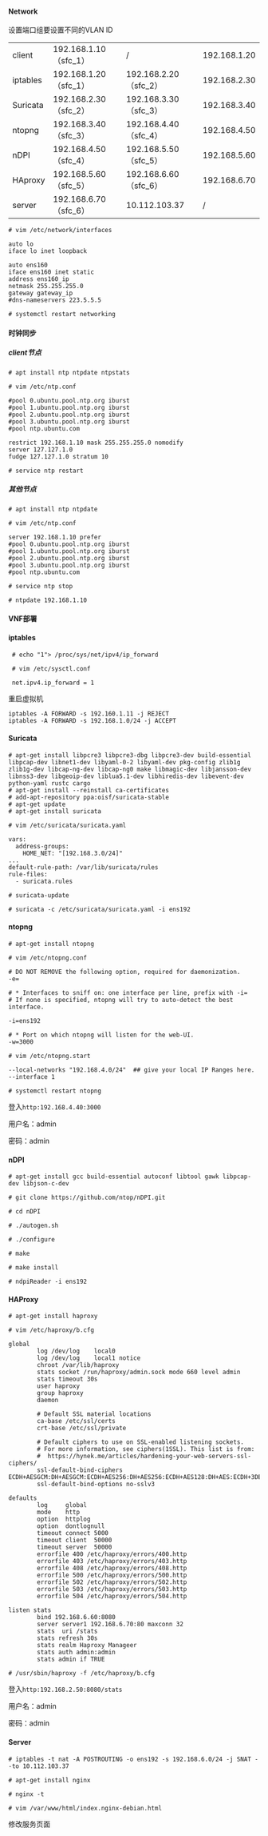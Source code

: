 #### Network

设置端口组要设置不同的VLAN ID	

|          |                       |                       |              |
| -------- | --------------------- | --------------------- | ------------ |
| client   | 192.168.1.10（sfc_1） | /                     | 192.168.1.20 |
| iptables | 192.168.1.20（sfc_1） | 192.168.2.20（sfc_2） | 192.168.2.30 |
| Suricata | 192.168.2.30（sfc_2） | 192.168.3.30（sfc_3） | 192.168.3.40 |
| ntopng   | 192.168.3.40（sfc_3） | 192.168.4.40（sfc_4） | 192.168.4.50 |
| nDPI     | 192.168.4.50（sfc_4） | 192.168.5.50（sfc_5） | 192.168.5.60 |
| HAproxy  | 192.168.5.60（sfc_5） | 192.168.6.60（sfc_6） | 192.168.6.70 |
| server   | 192.168.6.70（sfc_6） | 10.112.103.37         | /            |

`# vim /etc/network/interfaces`

```
auto lo
iface lo inet loopback

auto ens160
iface ens160 inet static
address ens160_ip
netmask 255.255.255.0
gateway gateway_ip
#dns-nameservers 223.5.5.5
```

`# systemctl restart networking`



#### 时钟同步

##### client节点

`# apt install ntp ntpdate ntpstats` 

`# vim /etc/ntp.conf`

```
#pool 0.ubuntu.pool.ntp.org iburst
#pool 1.ubuntu.pool.ntp.org iburst
#pool 2.ubuntu.pool.ntp.org iburst
#pool 3.ubuntu.pool.ntp.org iburst
#pool ntp.ubuntu.com

restrict 192.168.1.10 mask 255.255.255.0 nomodify
server 127.127.1.0
fudge 127.127.1.0 stratum 10
```

`# service ntp restart`



##### 其他节点

`# apt install ntp ntpdate`

`# vim /etc/ntp.conf`

```
server 192.168.1.10 prefer
#pool 0.ubuntu.pool.ntp.org iburst
#pool 1.ubuntu.pool.ntp.org iburst
#pool 2.ubuntu.pool.ntp.org iburst
#pool 3.ubuntu.pool.ntp.org iburst
#pool ntp.ubuntu.com
```

`# service ntp stop`

`# ntpdate 192.168.1.10`



#### VNF部署

#### iptables

` # echo "1"> /proc/sys/net/ipv4/ip_forward`

` # vim /etc/sysctl.conf`

` net.ipv4.ip_forward = 1`

重启虚拟机

```
iptables -A FORWARD -s 192.160.1.11 -j REJECT
iptables -A FORWARD -s 192.168.1.0/24 -j ACCEPT
```





#### Suricata

```
# apt-get install libpcre3 libpcre3-dbg libpcre3-dev build-essential libpcap-dev libnet1-dev libyaml-0-2 libyaml-dev pkg-config zlib1g zlib1g-dev libcap-ng-dev libcap-ng0 make libmagic-dev libjansson-dev libnss3-dev libgeoip-dev liblua5.1-dev libhiredis-dev libevent-dev python-yaml rustc cargo
# apt-get install --reinstall ca-certificates
# add-apt-repository ppa:oisf/suricata-stable
# apt-get update
# apt-get install suricata
```

`# vim /etc/suricata/suricata.yaml`

```
vars:
  address-groups:
    HOME_NET: "[192.168.3.0/24]"
...
default-rule-path: /var/lib/suricata/rules
rule-files:
  - suricata.rules
```

`# suricata-update`

`# suricata -c /etc/suricata/suricata.yaml -i ens192`



#### ntopng

`# apt-get install ntopng`

`# vim /etc/ntopng.conf`

```
# DO NOT REMOVE the following option, required for daemonization.
-e=

# * Interfaces to sniff on: one interface per line, prefix with -i=
# If none is specified, ntopng will try to auto-detect the best interface.

-i=ens192

# * Port on which ntopng will listen for the web-UI.
-w=3000
```

`# vim /etc/ntopng.start`

```
--local-networks "192.168.4.0/24"  ## give your local IP Ranges here.
--interface 1
```

`# systemctl restart ntopng`

登入`http:192.168.4.40:3000`

用户名：admin

密码：admin



#### nDPI

`# apt-get install gcc build-essential autoconf libtool gawk libpcap-dev libjson-c-dev`

`# git clone https://github.com/ntop/nDPI.git`

`# cd nDPI`

`# ./autogen.sh`

`# ./configure`

`# make`

`# make install`

`# ndpiReader -i ens192`



#### HAProxy

`# apt-get install haproxy`

`# vim /etc/haproxy/b.cfg`

```
global
        log /dev/log    local0
        log /dev/log    local1 notice
        chroot /var/lib/haproxy
        stats socket /run/haproxy/admin.sock mode 660 level admin
        stats timeout 30s
        user haproxy
        group haproxy
        daemon

        # Default SSL material locations
        ca-base /etc/ssl/certs
        crt-base /etc/ssl/private

        # Default ciphers to use on SSL-enabled listening sockets.
        # For more information, see ciphers(1SSL). This list is from:
        #  https://hynek.me/articles/hardening-your-web-servers-ssl-ciphers/
        ssl-default-bind-ciphers ECDH+AESGCM:DH+AESGCM:ECDH+AES256:DH+AES256:ECDH+AES128:DH+AES:ECDH+3DES:DH+3DES:RSA+AESGCM:RSA+AES:RSA+3DES:!aNULL:!MD5:!DSS
        ssl-default-bind-options no-sslv3

defaults
        log     global
        mode    http
        option  httplog
        option  dontlognull
        timeout connect 5000
        timeout client  50000
        timeout server  50000
        errorfile 400 /etc/haproxy/errors/400.http
        errorfile 403 /etc/haproxy/errors/403.http
        errorfile 408 /etc/haproxy/errors/408.http
        errorfile 500 /etc/haproxy/errors/500.http
        errorfile 502 /etc/haproxy/errors/502.http
        errorfile 503 /etc/haproxy/errors/503.http
        errorfile 504 /etc/haproxy/errors/504.http

listen stats
        bind 192.168.6.60:8080
        server server1 192.168.6.70:80 maxconn 32
        stats  uri /stats
        stats refresh 30s
        stats realm Haproxy Manageer
        stats auth admin:admin
        stats admin if TRUE
```

`# /usr/sbin/haproxy -f /etc/haproxy/b.cfg`

登入`http:192.168.2.50:8080/stats`

用户名：admin

密码：admin



#### Server

`# iptables -t nat -A POSTROUTING -o ens192 -s 192.168.6.0/24 -j SNAT --to 10.112.103.37`

`# apt-get install nginx`

`# nginx -t`

`# vim /var/www/html/index.nginx-debian.html`

修改服务页面







